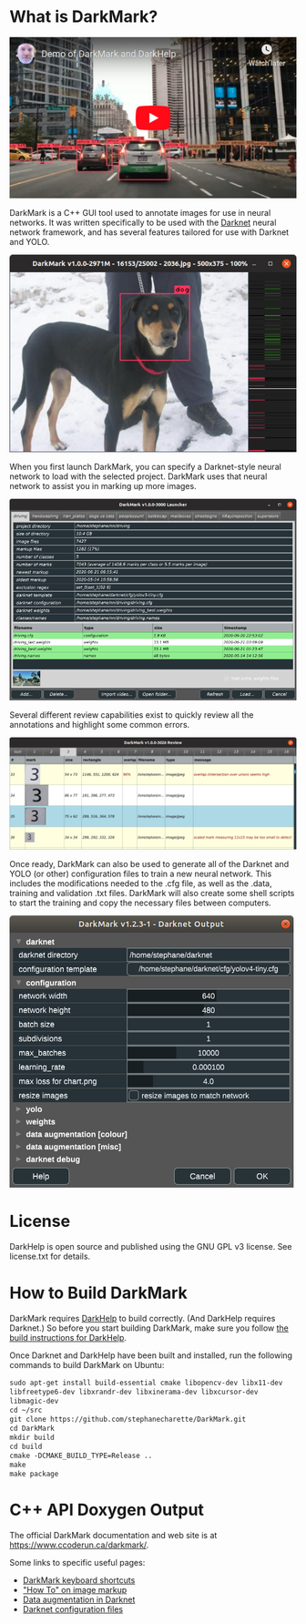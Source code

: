 # What is DarkMark?


[![DarkMark and DarkHelp demo](src-dox/darkmark_demo_thumbnail.png)](https://www.youtube.com/watch?v=w1lTCO2Kmsc)

DarkMark is a C++ GUI tool used to annotate images for use in neural networks.  It was written specifically to be used with the [Darknet](https://github.com/AlexeyAB/darknet) neural network framework, and has several features tailored for use with Darknet and YOLO.

![DarkMark editor window with annotated image of a dog](src-dox/darkmark_editor.png)

When you first launch DarkMark, you can specify a Darknet-style neural network to load with the selected project.  DarkMark uses that neural network to assist you in marking up more images.

![DarkMark launcher](src-dox/darkmark_launcher.png)

Several different review capabilities exist to quickly review all the annotations and highlight some common errors.

![DarkMark review window](src-dox/darkmark_review.png)

Once ready, DarkMark can also be used to generate all of the Darknet and YOLO (or other) configuration files to train a new neural network.  This includes the modifications needed to the .cfg file, as well as the .data, training and validation .txt files.  DarkMark will also create some shell scripts to start the training and copy the necessary files between computers.

![Darknet configuration](src-dox/darknet_options_partial.png)

# License

DarkHelp is open source and published using the GNU GPL v3 license.  See license.txt for details.

# How to Build DarkMark

DarkMark requires [DarkHelp](https://github.com/stephanecharette/DarkHelp/) to build correctly.  (And DarkHelp requires Darknet.)  So before you start building DarkMark, make sure you follow [the build instructions for DarkHelp](https://github.com/stephanecharette/DarkHelp/#how-to-build-darkhelp).

Once Darknet and DarkHelp have been built and installed, run the following commands to build DarkMark on Ubuntu:

	sudo apt-get install build-essential cmake libopencv-dev libx11-dev libfreetype6-dev libxrandr-dev libxinerama-dev libxcursor-dev libmagic-dev
	cd ~/src
	git clone https://github.com/stephanecharette/DarkMark.git
	cd DarkMark
	mkdir build
	cd build
	cmake -DCMAKE_BUILD_TYPE=Release ..
	make
	make package

# C++ API Doxygen Output

The official DarkMark documentation and web site is at <https://www.ccoderun.ca/darkmark/>.

Some links to specific useful pages:

- [DarkMark keyboard shortcuts](https://www.ccoderun.ca/darkmark/Keyboard.html)
- ["How To" on image markup](https://www.ccoderun.ca/darkmark/ImageMarkup.html)
- [Data augmentation in Darknet](https://www.ccoderun.ca/darkmark/DataAugmentation.html)
- [Darknet configuration files](https://www.ccoderun.ca/darkmark/Configuration.html)
